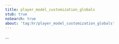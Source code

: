 ```yaml
---
title: player_model_customization_globals
stub: true
noSearch: true
about: 'tag:hr/player_model_customization_globals'
---
```

  ...
